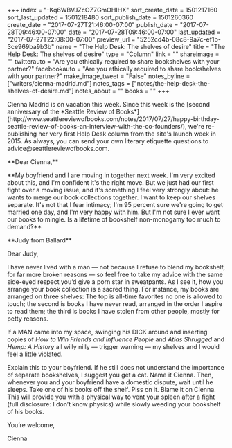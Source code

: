 +++
index = "-Kq6WBVJZcOZ7GmOHIHX"
sort_create_date = 1501217160
sort_last_updated = 1501218480
sort_publish_date = 1501260360
create_date = "2017-07-27T21:46:00-07:00"
publish_date = "2017-07-28T09:46:00-07:00"
date = "2017-07-28T09:46:00-07:00"
last_updated = "2017-07-27T22:08:00-07:00"
preview_url = "5252cd4b-08c8-9a7c-ef1b-3ce969ba9b3b"
name = "The Help Desk: The shelves of desire"
title = "The Help Desk: The shelves of desire"
type = "Column"
link = ""
shareimage = ""
twitterauto = "Are you ethically required to share bookshelves with your partner?"
facebookauto = "Are you ethically required to share bookshelves with your partner?"
make_image_tweet = "False"
notes_byline = ["writers/cienna-madrid.md"]
notes_tags = ["notes/the-help-desk-the-shelves-of-desire.md"]
notes_about = ""
books = ""
+++
<p class="intro">Cienna Madrid is on vacation this week. Since this week is the [second anniversary of the *Seattle Review of Books*](http://www.seattlereviewofbooks.com/notes/2017/07/27/happy-birthday-seattle-review-of-books-an-interview-with-the-co-founders/), we're re-publishing her very first Help Desk column from the site's launch week in 2015. As always, you can send your own literary etiquette questions to advice@seattlereviewofbooks.com.</p>

<p class="noindent">**Dear Cienna,**</p>

<p class="noindent">**My boyfriend and I are moving in together next week. I'm very excited about this, and I'm confident it's the right move. But we just had our first fight over a moving issue, and it's something I feel very strongly about: he wants to merge our book collections together. I want to keep our shelves separate. It's not that I fear intimacy; I'm 95 percent sure we're going to get married one day, and I'm very happy with him. But I'm not sure I ever want our books to mingle. Is a lifetime of bookshelf non-monogamy too much to demand?**</p>

<p class="noindent">**Judy from Ballard**</p>

<p class="noindent">Dear Judy,</p>

<p class="noindent">I have never lived with a man — not because I refuse to blend my bookshelf, for far more broken reasons — so feel free to take my advice with the same side-eyed respect you’d give a porn star in sweatpants. As I see it, how you arrange your book collection is a sacred thing. For instance, my books are arranged on three shelves: The top is all-time favorites no one is allowed to touch; the second is books I have never read, arranged in the order I aspire to read them; the third is books I have stolen from other people, mostly for petty reasons.</p>

If a MAN came into my space, swinging his DICK around and inserting copies of *How to Win Friends and Influence People* and *Atlas Shrugged* and *Hemp: A History* all willy nilly — trigger warning — my shelves and I would feel a little violated.

Explain this to your boyfriend. If he still does not understand the importance of separate bookshelves, I suggest you get a cat. Name it Cienna. Then, whenever you and your boyfriend have a domestic dispute, wait until he sleeps. Take one of his books off the shelf. Piss on it. Blame it on Cienna. This will provide you with a physical way to vent your spleen after a fight (full disclosure: I don’t know physics) while slowly weeding your bookshelf of his books.

<p class="noindent">You’re welcome,</p>
<p class="noindent">Cienna</p> 